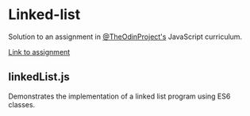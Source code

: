 # Linked-list

Solution to an assignment in [@TheOdinProject's](https://github.com/TheOdinProject) JavaScript curriculum. 

[Link to assignment](https://www.theodinproject.com/lessons/javascript-linked-lists)

## linkedList.js
Demonstrates the implementation of a linked list program using ES6 classes.